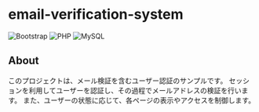 # email-verification-system

![Bootstrap](https://img.shields.io/badge/Bootstrap-563D7C?logo=bootstrap&logoColor=white)
![PHP](https://img.shields.io/badge/PHP-777BB4?logo=php&logoColor=white)
![MySQL](https://img.shields.io/badge/MySQL-4479A1?logo=mysql&logoColor=white)

## About

このプロジェクトは、メール検証を含むユーザー認証のサンプルです。
セッションを利用してユーザーを認証し、その過程でメールアドレスの検証を行います。
また、ユーザーの状態に応じて、各ページの表示やアクセスを制御します。
